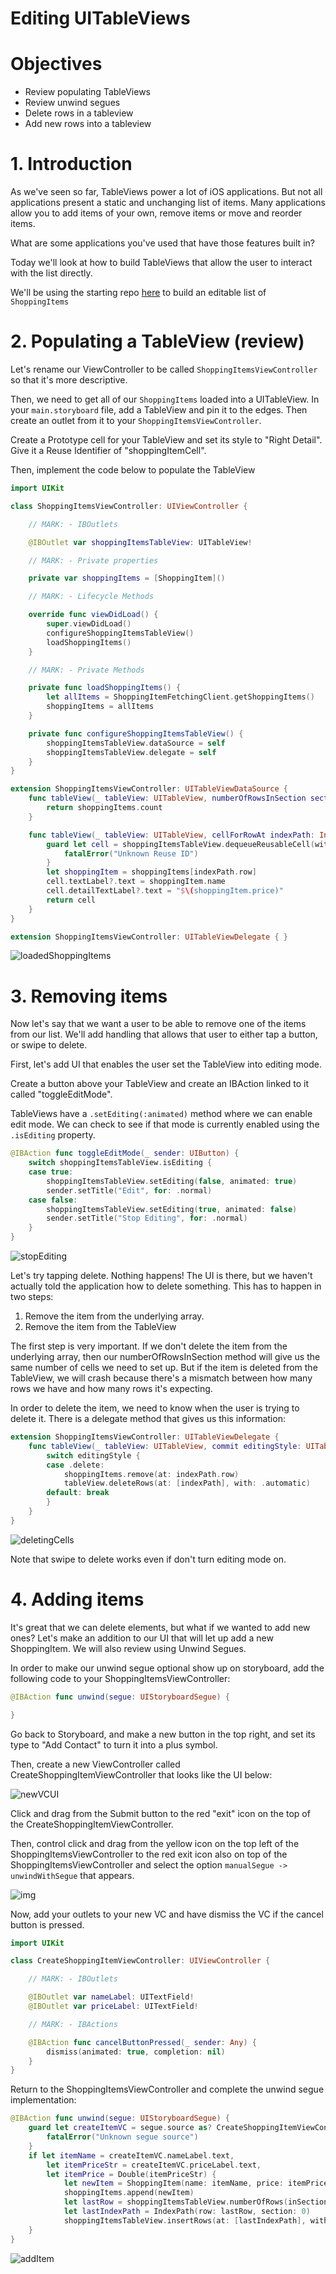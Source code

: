 # Editing UITableViews

# Objectives

- Review populating TableViews
- Review unwind segues
- Delete rows in a tableview
- Add new rows into a tableview

# 1. Introduction

As we've seen so far, TableViews power a lot of iOS applications.  But not all applications present a static and unchanging list of items.  Many applications allow you to add items of your own, remove items or move and reorder items.

What are some applications you've used that have those features built in?

Today we'll look at how to build TableViews that allow the user to interact with the list directly.

We'll be using the starting repo [here](https://github.com/joinpursuit/Pursuit-Core-iOS-Editing-TableViews) to build an editable list of `ShoppingItems`

# 2. Populating a TableView (review)

Let's rename our ViewController to be called `ShoppingItemsViewController` so that it's more descriptive.

Then, we need to get all of our `ShoppingItems` loaded into a UITableView.  In your `main.storyboard` file, add a TableView and pin it to the edges.  Then create an outlet from it to your `ShoppingItemsViewController`.

Create a Prototype cell for your TableView and set its style to "Right Detail".  Give it a Reuse Identifier of "shoppingItemCell".

Then, implement the code below to populate the TableView

```swift
import UIKit

class ShoppingItemsViewController: UIViewController {

    // MARK: - IBOutlets

    @IBOutlet var shoppingItemsTableView: UITableView!

    // MARK: - Private properties

    private var shoppingItems = [ShoppingItem]()

    // MARK: - Lifecycle Methods

    override func viewDidLoad() {
        super.viewDidLoad()
        configureShoppingItemsTableView()
        loadShoppingItems()
    }

    // MARK: - Private Methods

    private func loadShoppingItems() {
        let allItems = ShoppingItemFetchingClient.getShoppingItems()
        shoppingItems = allItems
    }

    private func configureShoppingItemsTableView() {
        shoppingItemsTableView.dataSource = self
        shoppingItemsTableView.delegate = self
    }
}

extension ShoppingItemsViewController: UITableViewDataSource {
    func tableView(_ tableView: UITableView, numberOfRowsInSection section: Int) -> Int {
        return shoppingItems.count
    }

    func tableView(_ tableView: UITableView, cellForRowAt indexPath: IndexPath) -> UITableViewCell {
        guard let cell = shoppingItemsTableView.dequeueReusableCell(withIdentifier: "shoppingItemCell") else {
            fatalError("Unknown Reuse ID")
        }
        let shoppingItem = shoppingItems[indexPath.row]
        cell.textLabel?.text = shoppingItem.name
        cell.detailTextLabel?.text = "$\(shoppingItem.price)"
        return cell
    }
}

extension ShoppingItemsViewController: UITableViewDelegate { }
```

![loadedShoppingItems](https://github.com/joinpursuit/Pursuit-Core-iOS/blob/editing-table-views/mvc-view-lifecycle/editing-table-views/images/loadedShoppingItems.png)

# 3. Removing items

Now let's say that we want a user to be able to remove one of the items from our list.  We'll add handling that allows that user to either tap a button, or swipe to delete.

First, let's add UI that enables the user set the TableView into editing mode.

Create a button above your TableView and create an IBAction linked to it called "toggleEditMode".

TableViews have a `.setEditing(:animated)` method where we can enable edit mode.  We can check to see if that mode is currently enabled using the `.isEditing` property.

```swift
@IBAction func toggleEditMode(_ sender: UIButton) {
    switch shoppingItemsTableView.isEditing {
    case true:
        shoppingItemsTableView.setEditing(false, animated: true)
        sender.setTitle("Edit", for: .normal)
    case false:
        shoppingItemsTableView.setEditing(true, animated: false)
        sender.setTitle("Stop Editing", for: .normal)
    }
}
```

![stopEditing](https://github.com/joinpursuit/Pursuit-Core-iOS/blob/editing-table-views/mvc-view-lifecycle/editing-table-views/images/stopEditing.png)

Let's try tapping delete.  Nothing happens!  The UI is there, but we haven't actually told the application how to delete something.  This has to happen in two steps:

1. Remove the item from the underlying array.
2. Remove the item from the TableView


The first step is very important.  If we don't delete the item from the underlying array, then our numberOfRowsInSection method will give us the same number of cells we need to set up.  But if the item is deleted from the TableView, we will crash because there's a mismatch between how many rows we have and how many rows it's expecting.

In order to delete the item, we need to know when the user is trying to delete it.  There is a delegate method that gives us this information:

```swift
extension ShoppingItemsViewController: UITableViewDelegate {
    func tableView(_ tableView: UITableView, commit editingStyle: UITableViewCell.EditingStyle, forRowAt indexPath: IndexPath) {
        switch editingStyle {
        case .delete:
            shoppingItems.remove(at: indexPath.row)
            tableView.deleteRows(at: [indexPath], with: .automatic)
        default: break
        }
    }
}
```

![deletingCells](https://github.com/joinpursuit/Pursuit-Core-iOS/blob/editing-table-views/mvc-view-lifecycle/editing-table-views/images/deletingCells.gif)

Note that swipe to delete works even if don't turn editing mode on.

# 4. Adding items

It's great that we can delete elements, but what if we wanted to add new ones? Let's make an addition to our UI that will let up add a new ShoppingItem.  We will also review using Unwind Segues.

In order to make our unwind segue optional show up on storyboard, add the following code to your ShoppingItemsViewController:

```swift
@IBAction func unwind(segue: UIStoryboardSegue) {

}
```

Go back to Storyboard, and make a new button in the top right, and set its type to "Add Contact" to turn it into a plus symbol.

Then, create a new ViewController called CreateShoppingItemViewController that looks like the UI below:

![newVCUI](https://github.com/joinpursuit/Pursuit-Core-iOS/blob/editing-table-views/mvc-view-lifecycle/editing-table-views/images/newVCUI.png)

Click and drag from the Submit button to the red "exit" icon on the top of the CreateShoppingItemViewController.

Then, control click and drag from the yellow icon on the top left of the ShoppingItemsViewController to the red exit icon also on top of the ShoppingItemsViewController and select the option `manualSegue -> unwindWithSegue` that appears.

![img](https://camo.githubusercontent.com/c9b017c5511783183f9b7088a1cebdac823c6fb8/68747470733a2f2f646576656c6f7065722e6170706c652e636f6d2f6c6962726172792f617263686976652f746563686e6f7465732f746e323239382f4172742f746e323239385f5363656e65546f4578697449636f6e2e706e67)

Now, add your outlets to your new VC and have dismiss the VC if the cancel button is pressed.

```swift
import UIKit

class CreateShoppingItemViewController: UIViewController {

    // MARK: - IBOutlets

    @IBOutlet var nameLabel: UITextField!
    @IBOutlet var priceLabel: UITextField!

    // MARK: - IBActions

    @IBAction func cancelButtonPressed(_ sender: Any) {
        dismiss(animated: true, completion: nil)
    }
}
```

Return to the ShoppingItemsViewController and complete the unwind segue implementation:

```swift
@IBAction func unwind(segue: UIStoryboardSegue) {
    guard let createItemVC = segue.source as? CreateShoppingItemViewController else {
        fatalError("Unknown segue source")
    }
    if let itemName = createItemVC.nameLabel.text,
        let itemPriceStr = createItemVC.priceLabel.text,
        let itemPrice = Double(itemPriceStr) {
            let newItem = ShoppingItem(name: itemName, price: itemPrice)
            shoppingItems.append(newItem)
            let lastRow = shoppingItemsTableView.numberOfRows(inSection: 0)
            let lastIndexPath = IndexPath(row: lastRow, section: 0)
            shoppingItemsTableView.insertRows(at: [lastIndexPath], with: .automatic)
    }
}
```

![addItem](https://github.com/joinpursuit/Pursuit-Core-iOS/blob/editing-table-views/mvc-view-lifecycle/editing-table-views/images/addItem.gif)
